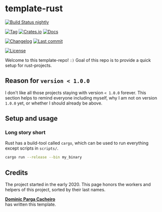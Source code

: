 # template-rust

[![Build Status nightly][github/self/actions/badge]][github/self/actions]

[![Tag][github/self/tags/badge]][github/self/tags]
[![Crates.io][crates.io/self/badge]][crates.io/self]
[![Docs][docs.rs/self/badge]][docs.rs/self]

[![Changelog][github/self/blob/changelog/badge]][github/self/blob/changelog]
[![Last commit][github/self/last-commit/badge]][github/self/last-commit]

[![License][github/self/license/badge]][github/self/license]

Welcome to this template-repo! `:)`
Goal of this repo is to provide a quick setup for rust-projects.

## Reason for `version < 1.0.0`

I don't like all those projects staying with version `< 1.0.0` forever.
This section helps to remind everyone including myself, why I am not on version `1.0.0` yet, or whether I should already be above.


## Setup and usage

### Long story short

Rust has a build-tool called `cargo`, which can be used to run everything except scripts in `scripts/`.

```zsh
cargo run --release --bin my_binary
```


## Credits

The project started in the early 2020.
This page honors the workers and helpers of this project, sorted by their last names.

__[Dominic Parga Cacheiro][github/dominicparga]__  
has written this template.


[crates.io/self]: https://crates.io/crates/template-rust
[crates.io/self/badge]: https://img.shields.io/crates/v/template-rust?style=for-the-badge
[docs.rs/self]: https://docs.rs/template-rust/
[docs.rs/self/badge]: https://img.shields.io/crates/v/template-rust?color=informational&label=docs&style=for-the-badge
[github/dominicparga]: https://github.com/dominicparga
[github/lesstat/cyclops/blob/README]: https://github.com/Lesstat/cyclops/blob/master/README.md#graph-data
[github/lesstat/multi-ch-constructor]: https://github.com/Lesstat/multi-ch-constructor
[github/lesstat/multi-ch-constructor/change-dim]: https://github.com/Lesstat/multi-ch-constructor/blob/bec548c1a1ebeae7ac19d3250d5473199336d6fe/src/multi_lib/graph.hpp#L49
[github/self/actions]: https://github.com/dominicparga/template-rust/actions
[github/self/actions/badge]: https://img.shields.io/github/workflow/status/dominicparga/template-rust/Rust?label=nightly-build&style=for-the-badge
[github/self/blob/changelog]: https://github.com/dominicparga/template-rust/blob/nightly/CHANGELOG.md
[github/self/blob/changelog/badge]: https://img.shields.io/badge/CHANGELOG-nightly-blueviolet?style=for-the-badge
[github/self/last-commit]: https://github.com/dominicparga/template-rust/commits
[github/self/last-commit/badge]: https://img.shields.io/github/last-commit/dominicparga/template-rust?style=for-the-badge
[github/self/license]: https://github.com/dominicparga/template-rust/blob/nightly/LICENSE
[github/self/license/badge]: https://img.shields.io/badge/license-Apache--2.0-green?style=for-the-badge
[github/self/tags]: https://github.com/dominicparga/template-rust/tags
[github/self/tags/badge]: https://img.shields.io/github/v/tag/dominicparga/template-rust?sort=semver&style=for-the-badge
[github/self/tree/examples]: https://github.com/dominicparga/template-rust/tree/nightly/examples
[github/self/wiki/usage]: https://github.com/dominicparga/template-rust/wiki/Usage
[github/servo/rust-smallvec]: https://github.com/servo/rust-smallvec
